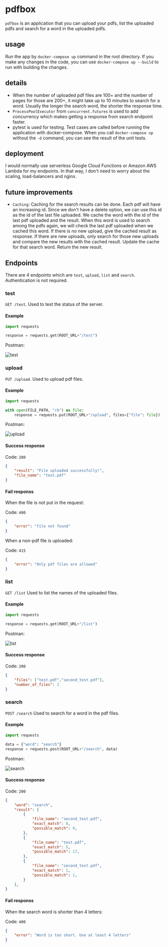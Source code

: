 # pdfbox

`pdfbox` is an application that you can upload your pdfs, list the uploaded pdfs and search for a word in the uploaded pdfs.

## usage
Run the app by `docker-compose up` command in the root directory. If you make any changes in the code, you can use `docker-compose up --build` to run with building the changes.

## details
- When the number of uploaded pdf files are 100+ and the number of pages for those are 200+, it might take up to 10 minutes to search for a word. Usually the longer the search word, the shorter the response time.
- `ProcessPoolExecutor` from `concurrent.futures` is used to add concurrency which makes getting a response from search endpoint faster.
- pytest is used for testing. Test cases are called before running the application with docker-compose. When you call `docker-compose up` without the `-d` command, you can see the result of the unit tests.

## deployment

I would normally use serverless Google Cloud Functions or Amazon AWS Lambda for my endpoints. In that way, I don't need to worry about the scaling, load-balancers and nginx.

## future improvements

- `Caching`: Caching for the search results can be done. Each pdf will have an increasing id. Since we don't have a delete option, we can use this id as the id of the last file uploaded. We cache the word with the id of the last pdf uploaded and the result. When this word is used to search among the pdfs again, we will check the last pdf uploaded when we cached this word. If there is no new upload, give the cached result as response. If there are new uploads, only search for those new uploads and compare the new results with the cached result. Update the cache for that search word. Return the new result.

## Endpoints

There are 4 endpoints which are `test`, `upload`, `list` and `search`. Authentication is not required.

### test
`GET /test`. Used to test the status of the server.

#### Example

```python
import requests

response = requests.get(ROOT_URL+"/test")
```

Postman:

![test](docs_images/test.png "Postman test")

### upload
`PUT /upload`. Used to upload pdf files.

#### Example

```python
import requests

with open(FILE_PATH, "rb") as file:
    response = requests.put(ROOT_URL+"/upload", files={"file": file})
```

Postman:

![upload](docs_images/upload.png "Postman upload")

#### Success response
Code: `200`

```json
{
    "result": "File uploaded successfully!",
    "file_name": "test.pdf"
}
```

#### Fail responss
When the file is not put in the request:

Code: `400`
```json
{
    "error": "file not found"
}
```

When a non-pdf file is uploaded:

Code: `415`
```json
{
    "error": "Only pdf files are allowed"
}
```

### list
`GET /list` Used to list the names of the uploaded files.

#### Example

```python
import requests

response = requests.get(ROOT_URL+"/list")
```

Postman:

![list](docs_images/list.png "Postman list")

#### Success response
Code: `200`

```json
{
    "files": ["test.pdf","second_test.pdf"],
    "number_of_files": 2
}
```

### search
`POST /search` Used to search for a word in the pdf files.

#### Example

```python
import requests

data = {"word": "search"}
response = requests.post(ROOT_URL+"/search", data)
```

Postman:

![search](docs_images/search.png "Postman search")

#### Success response
Code: `200`

```json
{
    "word": "search",
    "result": [
        {
            "file_name": "second_test.pdf",
            "exact_match": 8,
            "possible_match": 9,
        },
        {
            "file_name": "test.pdf",
            "exact_match": 5,
            "possible_match": 17,
        },
        {
            "file_name": "second_test.pdf",
            "exact_match": 1,
            "possible_match": 1,
        }
    ],
}
```
#### Fail responss
When the search word is shorter than 4 letters:

Code: `400`
```json
{
    "error": "Word is too short. Use at least 4 letters"
}
```
